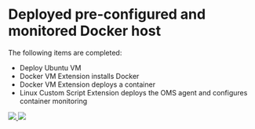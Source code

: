 # Deployed pre-configured and monitored Docker host

The following items are completed:

- Deploy Ubuntu VM
- Docker VM Extension installs Docker
- Docker VM Extension deploys a container
- Linux Custom Script Extension deploys the OMS agent and configures container monitoring


<a href="https://portal.azure.com/#create/Microsoft.Template/uri/https%3A%2F%2Fraw.githubusercontent.com%2Fneilpeterson%2FAzure_Templates%2Fmaster%2FUbuntu-Docker-OMS%2Fazuredeploy.json" target="_blank">
    <img src="http://azuredeploy.net/deploybutton.png"/>
</a>
<a href="http://armviz.io/#/?load=https%3A%2F%2Fraw.githubusercontent.com%2Fneilpeterson%2FAzure_Templates%2Fmaster%2FUbuntu-Docker-OMS%2Fazuredeploy.json" target="_blank">
    <img src="http://armviz.io/visualizebutton.png"/>
</a>